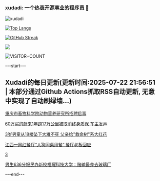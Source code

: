 ### xudadi: 一个热衷开源事业的程序员 👋

![xudadi](https://github-readme-stats-git-masterorgs-github-readme-stats-team.vercel.app/api?username=xudadi)

[![Top Langs](https://github-readme-stats.vercel.app/api/top-langs/?username=xudadi)](https://github.com/anuraghazra/github-readme-stats)

[![GitHub Streak](https://streak-stats.demolab.com?user=xudadi&locale=zh_Hans)](https://git.io/streak-stats)

![](https://raw.githubusercontent.com/xudadi/xudadi/main/assets/github-contribution-grid-snake.svg)

![VISITOR+COUNT](https://komarev.com/ghpvc/?username=xudadi&label=VISITOR+COUNT)


---start---

## Xudadi的每日更新(更新时间:2025-07-22 21:56:51 | 本部分通过Github Actions抓取RSS自动更新, 无意中实现了自动刷绿墙...)

[重庆市畜牧科学院动物营养研究所招聘启事](https://www.gongkaoleida.com/article/2525306)

[60万买的蔚来1年跑17万公里被取消终身质保 车主发声](https://m.163.com/news/article/K53HKUIG05345ARG.html)

[3岁男童从18楼坠下大难不死 父亲给"救命树"系大红花](https://m.163.com/news/article/K53HIJQH053469LG.html)

[江西一网红餐厅“人狗同桌用餐” 餐厅老板回应](https://m.163.com/news/article/K53CS9SC05345ARG.html)

[3](https://m.163.com/touch/news/sub/domestic)

[男生636分报民办新校福耀科技大学：赌输最差去玻璃厂](https://m.163.com/news/article/K53EGO230550B6IS.html)

---end---
